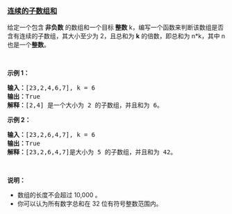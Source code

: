 ### [连续的子数组和](https://leetcode-cn.com/problems/continuous-subarray-sum)

<p>给定一个包含<strong> 非负数</strong> 的数组和一个目标<strong> 整数</strong>&nbsp;k，编写一个函数来判断该数组是否含有连续的子数组，其大小至少为 2，且总和为 <strong>k</strong> 的倍数，即总和为 n*k，其中 n 也是一个<strong>整数</strong>。</p>

<p>&nbsp;</p>

<p><strong>示例 1：</strong></p>

<pre><strong>输入：</strong>[23,2,4,6,7], k = 6
<strong>输出：</strong>True
<strong>解释：</strong>[2,4] 是一个大小为 2 的子数组，并且和为 6。
</pre>

<p><strong>示例 2：</strong></p>

<pre><strong>输入：</strong>[23,2,6,4,7], k = 6
<strong>输出：</strong>True
<strong>解释：</strong>[23,2,6,4,7]是大小为 5 的子数组，并且和为 42。
</pre>

<p>&nbsp;</p>

<p><strong>说明：</strong></p>

<ul>
	<li>数组的长度不会超过 10,000 。</li>
	<li>你可以认为所有数字总和在 32 位有符号整数范围内。</li>
</ul>

